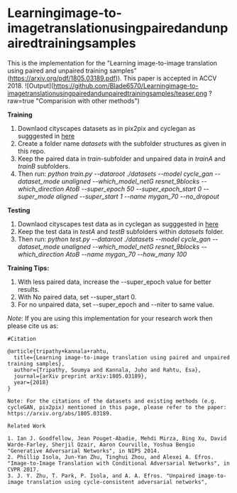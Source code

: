 # Learningimage-to-imagetranslationusingpairedandunpairedtrainingsamples
This is the implementation for the  "Learning image-to-image translation using paired and unpaired training samples" (https://arxiv.org/pdf/1805.03189.pdf)). This paper is accepted in ACCV 2018. 
![Output](https://github.com/Blade6570/Learningimage-to-imagetranslationusingpairedandunpairedtrainingsamples/teaser.png
      ?raw=true "Comparision with other methods")

 
 **Training**
 1. Downlaod cityscapes datasets as in pix2pix and cyclegan as sugggested in [here](https://github.com/junyanz/pytorch-CycleGAN-and-pix2pix) 
 2. Create a folder name *datasets* with the subfolder structures as given in this repo.
 3. Keep the paired data in *train*-subfolder and unpaired data in *trainA* and *trainB* subfolders.
 4. Then run: *python train.py --dataroot ./datasets --model cycle_gan --dataset_mode unaligned --which_model_netG resnet_9blocks --which_direction AtoB --super_epoch 50 --super_epoch_start 0 --super_mode aligned --super_start 1 --name mygan_70 --no_dropout*
 
**Testing**
 1. Downlaod cityscapes test data as in cyclegan as sugggested in [here](https://github.com/junyanz/pytorch-CycleGAN-and-pix2pix) 
 2. Keep the test data in *testA* and *testB* subfolders within *datasets* folder.
 3. Then run: *python test.py --dataroot ./datasets --model cycle_gan --dataset_mode unaligned --which_model_netG resnet_9blocks --which_direction AtoB --name mygan_70 --how_many 100*
 
 **Training Tips:**
 1. With less paired data, increase the --super_epoch value for better results. 
 2. With No paired data, set --super_start 0. 
 3. For no unpaired data, set --super_epoch and --niter to same value. 
 
 *Note*: If you are using this implementation for your research work then please cite us as: 

```
#Citation 

@article{tripathy+kannala+rahtu,
  title={Learning image-to-image translation using paired and unpaired training samples},
  author={Tripathy, Soumya and Kannala, Juho and Rahtu, Esa},
  journal={arXiv preprint arXiv:1805.03189},
  year={2018}
}

```

```
Note: For the citations of the datasets and existing methods (e.g. cycleGAN, pix2pix) mentioned in this page, please refer to the paper: https://arxiv.org/abs/1805.03189. 
```
```
Related Work

1. Ian J. Goodfellow, Jean Pouget-Abadie, Mehdi Mirza, Bing Xu, David Warde-Farley, Sherjil Ozair, Aaron Courville, Yoshua Bengio "Generative Adversarial Networks", in NIPS 2014. 
2. Phillip Isola, Jun-Yan Zhu, Tinghui Zhou, and Alexei A. Efros. "Image-to-Image Translation with Conditional Adversarial Networks", in CVPR 2017.
3. J. Y. Zhu, T. Park, P. Isola, and A. A. Efros. "Unpaired image-to-image translation using cycle-consistent adversarial networks",


